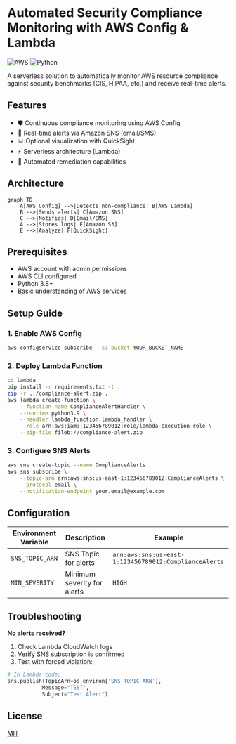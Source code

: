 # Automated Security Compliance Monitoring with AWS Config & Lambda

![AWS](https://img.shields.io/badge/AWS-%23FF9900.svg?style=for-the-badge&logo=amazon-aws&logoColor=white)
![Python](https://img.shields.io/badge/python-3670A0?style=for-the-badge&logo=python&logoColor=ffdd54)

A serverless solution to automatically monitor AWS resource compliance against security benchmarks (CIS, HIPAA, etc.) and receive real-time alerts.

## Features

- 🛡️ Continuous compliance monitoring using AWS Config
- 🔔 Real-time alerts via Amazon SNS (email/SMS)
- 📊 Optional visualization with QuickSight
- ⚡ Serverless architecture (Lambda)
- 🔄 Automated remediation capabilities

## Architecture

```mermaid
graph TD
    A[AWS Config] -->|Detects non-compliance| B[AWS Lambda]
    B -->|Sends alerts| C[Amazon SNS]
    C -->|Notifies| D[Email/SMS]
    A -->|Stores logs| E[Amazon S3]
    E -->|Analyze| F[QuickSight]

```

## Prerequisites

- AWS account with admin permissions
- AWS CLI configured
- Python 3.8+
- Basic understanding of AWS services

## Setup Guide

### 1. Enable AWS Config
```bash
aws configservice subscribe --s3-bucket YOUR_BUCKET_NAME
```

### 2. Deploy Lambda Function
```bash
cd lambda
pip install -r requirements.txt -t .
zip -r ../compliance-alert.zip .
aws lambda create-function \
    --function-name ComplianceAlertHandler \
    --runtime python3.9 \
    --handler lambda_function.lambda_handler \
    --role arn:aws:iam::123456789012:role/lambda-execution-role \
    --zip-file fileb://compliance-alert.zip
```

### 3. Configure SNS Alerts
```bash
aws sns create-topic --name ComplianceAlerts
aws sns subscribe \
    --topic-arn arn:aws:sns:us-east-1:123456789012:ComplianceAlerts \
    --protocol email \
    --notification-endpoint your.email@example.com
```

## Configuration

| Environment Variable | Description | Example |
|----------------------|-------------|---------|
| `SNS_TOPIC_ARN` | SNS Topic for alerts | `arn:aws:sns:us-east-1:123456789012:ComplianceAlerts` |
| `MIN_SEVERITY` | Minimum severity for alerts | `HIGH` |



## Troubleshooting

**No alerts received?**
1. Check Lambda CloudWatch logs
2. Verify SNS subscription is confirmed
3. Test with forced violation:
```python
# In Lambda code:
sns.publish(TopicArn=os.environ['SNS_TOPIC_ARN'], 
           Message="TEST", 
           Subject="Test Alert")
```

## License

[MIT](https://choosealicense.com/licenses/mit/)
```
